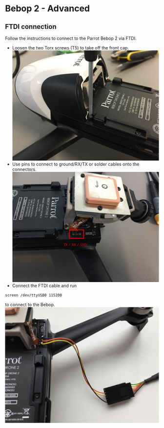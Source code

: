 # Bebop 2 - Advanced

## FTDI connection
Follow the instructions to connect to the Parrot Bebop 2 via FTDI.
* Loosen the two Torx screws (T5) to take off the front cap.
  ![](../../assets/hardware/bebop_torx.JPG)
* Use pins to connect to ground/RX/TX or solder cables onto the connectors.
  ![](../../assets/hardware/bebop_serial.JPG)
* Connect the FTDI cable and run
```sh
screen /dev/ttyUSB0 115200
```
to connect to the Bebop.
![](../../assets/hardware/bebop_ftdi.JPG)
